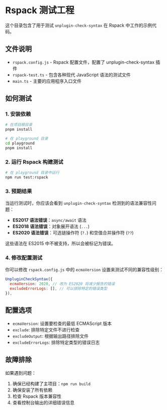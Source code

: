 # Rspack 测试工程

这个目录包含了用于测试 `unplugin-check-syntax` 在 Rspack 中工作的示例代码。

## 文件说明

- `rspack.config.js` - Rspack 配置文件，配置了 unplugin-check-syntax 插件
- `rspack-test.ts` - 包含各种现代 JavaScript 语法的测试文件
- `main.ts` - 主要的应用程序入口文件

## 如何测试

### 1. 安装依赖

```bash
# 在项目根目录
pnpm install

# 在 playground 目录
cd playground
pnpm install
```

### 2. 运行 Rspack 构建测试

```bash
# 在 playground 目录中运行
npm run test:rspack
```

### 3. 预期结果

当运行测试时，你应该会看到 `unplugin-check-syntax` 检测到的语法兼容性问题：

- **ES2017 语法错误**：`async/await` 语法
- **ES2018 语法错误**：对象展开语法 (`...`)  
- **ES2020 语法错误**：可选链操作符 (`?.`) 和空值合并操作符 (`??`)

这些语法在 ES2015 中不被支持，所以会被标记为错误。

### 4. 修改配置测试

你可以修改 `rspack.config.js` 中的 `ecmaVersion` 设置来测试不同的兼容性级别：

```javascript
UnpluginCheckSyntax({
  ecmaVersion: 2020, // 改为 ES2020 将减少报告的错误
  excludeErrorLogs: [], // 可以排除特定的错误类型
}),
```

## 配置选项

- `ecmaVersion`: 设置要检查的最低 ECMAScript 版本
- `exclude`: 排除特定文件不进行检查
- `excludeOutput`: 根据输出路径排除文件
- `excludeErrorLogs`: 排除特定类型的错误日志

## 故障排除

如果遇到问题：

1. 确保已经构建了主项目：`npm run build`
2. 确保安装了所有依赖
3. 检查 Rspack 版本兼容性
4. 查看控制台输出的详细错误信息 